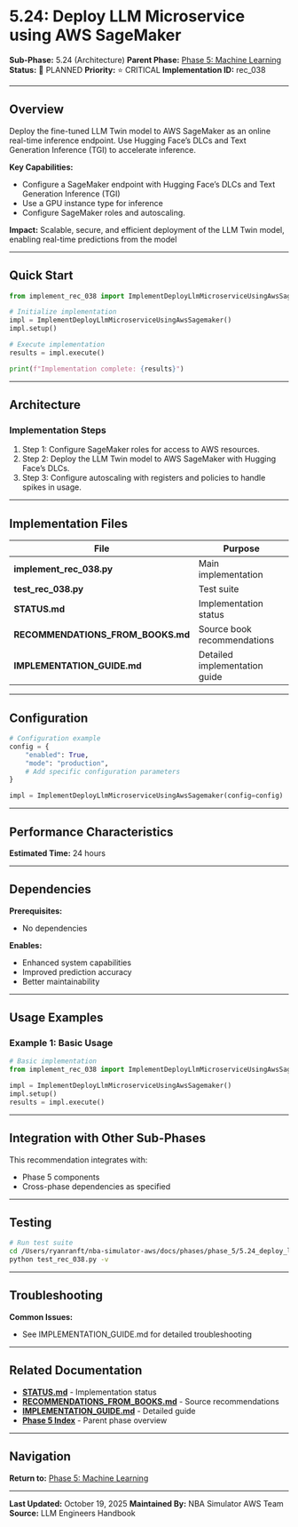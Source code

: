# 5.24: Deploy LLM Microservice using AWS SageMaker

**Sub-Phase:** 5.24 (Architecture)
**Parent Phase:** [Phase 5: Machine Learning](../PHASE_5_INDEX.md)
**Status:** 🔵 PLANNED
**Priority:** ⭐ CRITICAL
**Implementation ID:** rec_038

---

## Overview

Deploy the fine-tuned LLM Twin model to AWS SageMaker as an online real-time inference endpoint. Use Hugging Face’s DLCs and Text Generation Inference (TGI) to accelerate inference.

**Key Capabilities:**
- Configure a SageMaker endpoint with Hugging Face’s DLCs and Text Generation Inference (TGI)
- Use a GPU instance type for inference
- Configure SageMaker roles and autoscaling.

**Impact:**
Scalable, secure, and efficient deployment of the LLM Twin model, enabling real-time predictions from the model

---

## Quick Start

```python
from implement_rec_038 import ImplementDeployLlmMicroserviceUsingAwsSagemaker

# Initialize implementation
impl = ImplementDeployLlmMicroserviceUsingAwsSagemaker()
impl.setup()

# Execute implementation
results = impl.execute()

print(f"Implementation complete: {results}")
```

---

## Architecture

### Implementation Steps

1. Step 1: Configure SageMaker roles for access to AWS resources.
2. Step 2: Deploy the LLM Twin model to AWS SageMaker with Hugging Face’s DLCs.
3. Step 3: Configure autoscaling with registers and policies to handle spikes in usage.

---

## Implementation Files

| File | Purpose |
|------|---------|
| **implement_rec_038.py** | Main implementation |
| **test_rec_038.py** | Test suite |
| **STATUS.md** | Implementation status |
| **RECOMMENDATIONS_FROM_BOOKS.md** | Source book recommendations |
| **IMPLEMENTATION_GUIDE.md** | Detailed implementation guide |

---

## Configuration

```python
# Configuration example
config = {
    "enabled": True,
    "mode": "production",
    # Add specific configuration parameters
}

impl = ImplementDeployLlmMicroserviceUsingAwsSagemaker(config=config)
```

---

## Performance Characteristics

**Estimated Time:** 24 hours

---

## Dependencies

**Prerequisites:**
- No dependencies

**Enables:**
- Enhanced system capabilities
- Improved prediction accuracy
- Better maintainability

---

## Usage Examples

### Example 1: Basic Usage

```python
# Basic implementation
from implement_rec_038 import ImplementDeployLlmMicroserviceUsingAwsSagemaker

impl = ImplementDeployLlmMicroserviceUsingAwsSagemaker()
impl.setup()
results = impl.execute()
```

---

## Integration with Other Sub-Phases

This recommendation integrates with:
- Phase 5 components
- Cross-phase dependencies as specified

---

## Testing

```bash
# Run test suite
cd /Users/ryanranft/nba-simulator-aws/docs/phases/phase_5/5.24_deploy_llm_microservice_using_aws_sagemaker
python test_rec_038.py -v
```

---

## Troubleshooting

**Common Issues:**
- See IMPLEMENTATION_GUIDE.md for detailed troubleshooting

---

## Related Documentation

- **[STATUS.md](STATUS.md)** - Implementation status
- **[RECOMMENDATIONS_FROM_BOOKS.md](RECOMMENDATIONS_FROM_BOOKS.md)** - Source recommendations
- **[IMPLEMENTATION_GUIDE.md](IMPLEMENTATION_GUIDE.md)** - Detailed guide
- **[Phase 5 Index](../PHASE_5_INDEX.md)** - Parent phase overview

---

## Navigation

**Return to:** [Phase 5: Machine Learning](../PHASE_5_INDEX.md)

---

**Last Updated:** October 19, 2025
**Maintained By:** NBA Simulator AWS Team
**Source:** LLM Engineers Handbook
